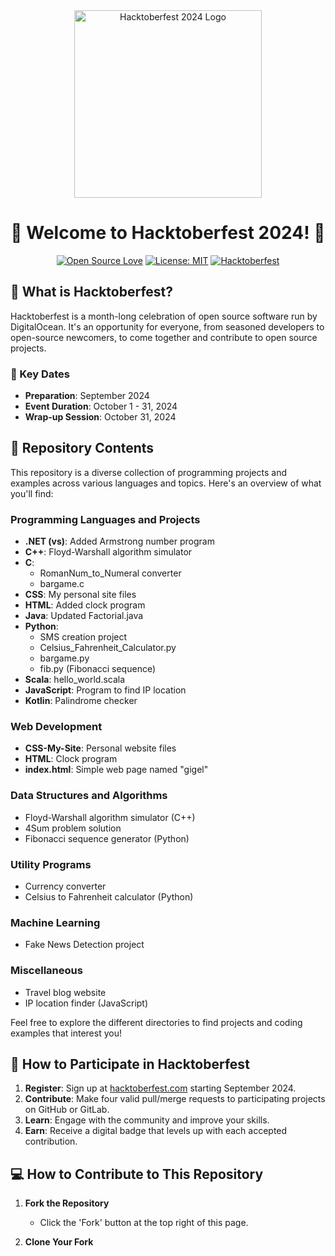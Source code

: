 <div align="center">
  <img src="https://hacktoberfest.com/wp-content/uploads/2023/09/hacktoberfest-2024-logo.png" alt="Hacktoberfest 2024 Logo" width="300px">

  # 🎉 Welcome to Hacktoberfest 2024! 🚀

  [![Open Source Love](https://badges.frapsoft.com/os/v1/open-source.svg?v=103)](https://github.com/ellerbrock/open-source-badges/)
  [![License: MIT](https://img.shields.io/badge/License-MIT-green.svg)](https://opensource.org/licenses/MIT)
  [![Hacktoberfest](https://img.shields.io/badge/Celebrate-Hacktoberfest%202024-blueviolet)](https://hacktoberfest.com/)
</div>

## 🌟 What is Hacktoberfest?

Hacktoberfest is a month-long celebration of open source software run by DigitalOcean. It's an opportunity for everyone, from seasoned developers to open-source newcomers, to come together and contribute to open source projects.

### 📅 Key Dates
- **Preparation**: September 2024
- **Event Duration**: October 1 - 31, 2024
- **Wrap-up Session**: October 31, 2024

## 📁 Repository Contents

This repository is a diverse collection of programming projects and examples across various languages and topics. Here's an overview of what you'll find:

### Programming Languages and Projects

- **.NET (vs)**: Added Armstrong number program
- **C++**: Floyd-Warshall algorithm simulator
- **C**: 
  - RomanNum_to_Numeral converter
  - bargame.c
- **CSS**: My personal site files
- **HTML**: Added clock program
- **Java**: Updated Factorial.java
- **Python**: 
  - SMS creation project
  - Celsius_Fahrenheit_Calculator.py
  - bargame.py
  - fib.py (Fibonacci sequence)
- **Scala**: hello_world.scala
- **JavaScript**: Program to find IP location
- **Kotlin**: Palindrome checker

### Web Development
- **CSS-My-Site**: Personal website files
- **HTML**: Clock program
- **index.html**: Simple web page named "gigel"

### Data Structures and Algorithms
- Floyd-Warshall algorithm simulator (C++)
- 4Sum problem solution
- Fibonacci sequence generator (Python)

### Utility Programs
- Currency converter
- Celsius to Fahrenheit calculator (Python)

### Machine Learning
- Fake News Detection project

### Miscellaneous
- Travel blog website
- IP location finder (JavaScript)

Feel free to explore the different directories to find projects and coding examples that interest you!

## 🚀 How to Participate in Hacktoberfest

1. **Register**: Sign up at [hacktoberfest.com](https://hacktoberfest.com) starting September 2024.
2. **Contribute**: Make four valid pull/merge requests to participating projects on GitHub or GitLab.
3. **Learn**: Engage with the community and improve your skills.
4. **Earn**: Receive a digital badge that levels up with each accepted contribution.

## 💻 How to Contribute to This Repository

1. **Fork the Repository**
   - Click the 'Fork' button at the top right of this page.

2. **Clone Your Fork**
